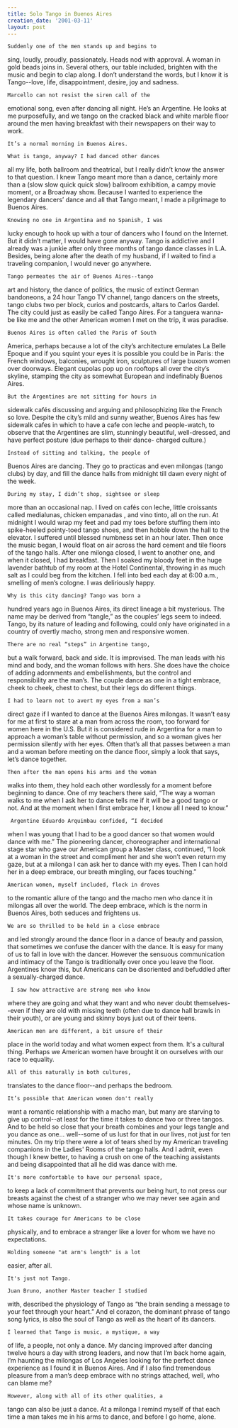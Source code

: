 ```yaml
---
title: Solo Tango in Buenos Aires
creation_date: '2001-03-11'
layout: post
---
```


	Suddenly one of the men stands up and begins to 
sing, loudly, proudly, passionately. Heads nod with 
approval. A woman in gold beads joins in. 
Several others, our table included, brighten with the music 
and begin to clap along. I don’t understand the words, but 
I know it is Tango--love, life, disappointment, desire, joy 
and sadness.

	Marcello can not resist the siren call of the 
emotional song, even after dancing all night. He’s an 
Argentine. He looks at me purposefully, and we tango on the 
cracked black and white marble floor around the men having 
breakfast with their newspapers on their way to work. 

	It’s a normal morning in Buenos Aires.

	What is tango, anyway? I had danced other dances 
all my life, both ballroom and theatrical, but I really 
didn’t know the answer to that question. I knew Tango 
meant more than a dance, certainly more than a (slow slow 
quick quick slow) ballroom exhibition, a campy movie 
moment, or a Broadway show. Because I wanted to experience 
the legendary dancers’ dance and all that Tango meant, I 
made a pilgrimage to Buenos Aires. 

	Knowing no one in Argentina and no Spanish, I was 
lucky enough to hook up with a tour of dancers who I found 
on the Internet. But it didn’t matter, I would have gone 
anyway. Tango is addictive and I already was a junkie after 
only three months of tango dance classes in L.A. Besides, 
being alone after the death of my husband, if I waited to 
find a traveling companion, I would never go anywhere.

	Tango permeates the air of Buenos Aires--tango 
art and history, the dance of politics, the music of 
extinct German bandoneons, a 24 hour Tango TV channel, 
tango dancers on the streets, tango clubs two per block, 
curios and postcards, altars to Carlos Gardel. The city 
could just as easily be called Tango Aires. For a tanguera 
wanna-be like me and the other American women I met on the 
trip, it was paradise.

	Buenos Aires is often called the Paris of South 
America, perhaps because a lot of the city’s architecture 
emulates La Belle Epoque and if you squint your eyes it is 
possible you could be in Paris: the French windows, 
balconies, wrought iron, sculptures of large buxom women 
over doorways. Elegant cupolas pop up on rooftops all over 
the city’s skyline, stamping the city as somewhat European 
and indefinably Buenos Aires.

	But the Argentines are not sitting for hours in 
sidewalk cafés discussing and arguing and philosophizing 
like the French so love. Despite the city’s mild and sunny 
weather, Buenos Aires has few sidewalk cafes in which to 
have a cafe con leche and people-watch, to observe that the 
Argentines are slim, stunningly beautiful, well-dressed, 
and have perfect posture (due perhaps to their dance-
charged culture.)

	Instead of sitting and talking, the people of 
Buenos Aires are dancing. They go to practicas and even 
milongas (tango clubs) by day, and fill the dance halls 
from midnight till dawn every night of the week.

	During my stay, I didn’t shop, sightsee or sleep 
more than an occasional nap. I lived on cafés con leche, 
little croissants called medialunas, chicken empanadas , 
and vino tinto, all on the run. At midnight I would wrap my 
feet and pad my toes before stuffing them into spike-heeled 
pointy-toed tango shoes, and then hobble down the hall to 
the elevator. I suffered until blessed numbness set in an 
hour later. Then once the music began, I would float on air 
across the hard cement and tile floors of the tango halls. 
After one milonga closed, I went to another one, and when 
it closed, I had breakfast. Then I soaked my bloody feet in 
the huge lavender bathtub of my room at the Hotel 
Continental, throwing in as much salt as I could beg from 
the kitchen. I fell into bed each day at 6:00 a.m., 
smelling of men’s cologne. I was deliriously happy.

	Why is this city dancing? Tango was born a 
hundred years ago in Buenos Aires, its direct lineage a bit 
mysterious. The name may be derived from “tangle,”  as 
the couples’ legs seem to indeed. Tango, by its nature of 
leading and following, could only have originated in a 
country of overtly macho, strong men and responsive women. 

	There are no real “steps” in Argentine tango, 
but a walk forward, back and side. It is improvised. The 
man leads with his mind and body, and the woman follows 
with hers. She does have the choice of adding adornments 
and embellishments, but the control and responsibility are 
the man’s. The couple dance as one in a tight embrace, 
cheek to cheek, chest to chest, but their legs do different 
things.

	I had to learn not to avert my eyes from a man’s 
direct gaze if I wanted to dance at the Buenos Aires 
milongas. It wasn’t easy for me at first to stare at a man 
from across the room, too forward for women here in the 
U.S. But it is considered rude in Argentina for a man to 
approach a woman’s table without permission, and so a 
woman gives her permission silently with her eyes. Often 
that’s all that passes between a man and a woman before 
meeting on the dance floor, simply a look that says, let’s 
dance together. 

	Then after the man opens his arms and the woman 
walks into them, they hold each other wordlessly for a 
moment before beginning to dance. One of my teachers there 
said, “The way a woman walks to me when I ask her to dance 
tells me if it will be a good tango or not. And at the 
moment when I first embrace her, I know all I need to 
know.”

	 Argentine Eduardo Arquimbau confided, “I decided 
when I was young that I had to be a good dancer so that 
women would dance with me.” The pioneering dancer, 
choreographer and international stage star who gave our 
American group a Master class, continued, “I look at a 
woman in the street and compliment her and she won’t even 
return my gaze, but at a milonga I can ask her to dance 
with my eyes. Then I can hold her in a deep embrace, our 
breath mingling, our faces touching.”

	American women, myself included, flock in droves 
to the romantic allure of the tango and the macho men who 
dance it in milongas all over the world. The deep embrace, 
which is the norm in Buenos Aires, both seduces and 
frightens us.

	We are so thrilled to be held in a close embrace 
and led strongly around the dance floor in a dance of 
beauty and passion, that sometimes we confuse the dancer 
with the dance. It is easy for many of us to fall in love 
with the dancer. However the sensuous communication and 
intimacy of the Tango is traditionally over once you leave 
the floor. Argentines know this, but Americans can be 
disoriented and befuddled after a sexually-charged dance. 

	 I saw how attractive are strong men who know 
where they are going and what they want and who never doubt 
themselves--even if they are old with missing teeth (often 
due to dance hall brawls in their youth), or are young and 
skinny boys just out of their teens.

	American men are different, a bit unsure of their 
place in the world today and what women expect from them. 
It's a cultural thing. Perhaps we American women have 
brought it on ourselves with our race to equality.

	All of this naturally in both cultures, 
translates to the dance floor--and perhaps the bedroom. 

	It’s possible that American women don't really 
want a romantic relationship with a macho man, but many are 
starving to give up control--at least for the time it takes 
to dance two or three tangos. And to be held so close that 
your breath combines and your legs tangle and you dance as 
one... well--some of us lust for that in our lives, not 
just for ten minutes. On my trip there were a lot of tears 
shed by my American traveling companions in the Ladies' 
Rooms of the tango halls. And I admit, even though I knew 
better, to having a crush on one of the teaching assistants 
and being disappointed that all he did was dance with me.

	It's more comfortable to have our personal space, 
to keep a lack of commitment that prevents our being hurt, 
to not press our breasts against the chest of a stranger 
who we may never see again and whose name is unknown.

	It takes courage for Americans to be close 
physically, and to embrace a stranger like a lover for whom 
we have no expectations.

	Holding someone "at arm's length" is a lot 
easier, after all. 

	It's just not Tango.

	Juan Bruno, another Master teacher I studied 
with, described the physiology of Tango as “the brain 
sending a message to your feet through your heart.” And el 
corazon, the dominant phrase of tango song lyrics, is also 
the soul of Tango as well as the heart of its dancers.

	I learned that Tango is music, a mystique, a way 
of life, a people, not only a dance. My dancing improved 
after dancing twelve hours a day with strong leaders, and 
now that I’m back home again, I’m haunting the milongas 
of Los Angeles looking for the perfect dance experience as 
I found it in Buenos Aires. And if I also find tremendous 
pleasure from a man’s deep embrace with no strings 
attached, well, who can blame me?

	However, along with all of its other qualities, a 
tango can also be just a dance. At a milonga I remind 
myself of that each time a man takes me in his arms to 
dance, and before I go home, alone.

